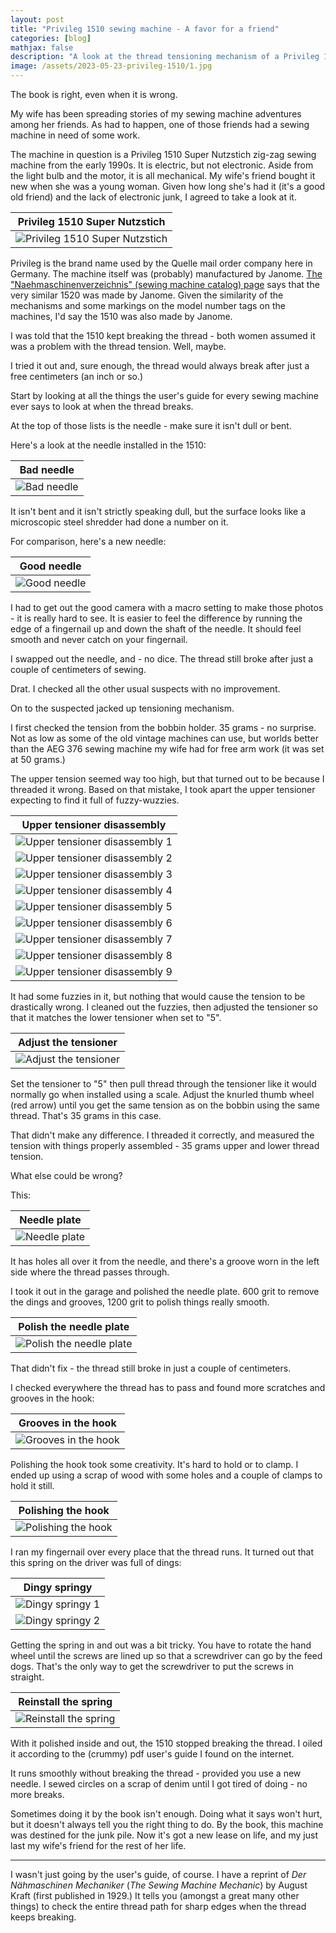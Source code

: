 ```yaml
---
layout: post
title: "Privileg 1510 sewing machine - A favor for a friend"
categories: [blog]
mathjax: false
description: "A look at the thread tensioning mechanism of a Privileg 1510 Super Nutzstich sewing machine."
image: /assets/2023-05-23-privileg-1510/1.jpg
---
```

The book is right, even when it is wrong.

My wife has been spreading stories of my sewing machine adventures among her friends.  As had to happen, one of those friends had a sewing machine in need of some work.

The machine in question is a Privileg 1510 Super Nutzstich zig-zag sewing machine from the early 1990s.  It is electric, but not electronic. Aside from the light bulb and the motor, it is all mechanical.  My wife's friend bought it new when she was a young woman.  Given how long she's had it (it's a good old friend) and the lack of electronic junk, I agreed to take a look at it.

|Privileg 1510 Super Nutzstich|
|-----------------------------|
|![Privileg 1510 Super Nutzstich](/assets/2023-05-23-privileg-1510/1.jpg)|

Privileg is the brand name used by the Quelle mail order company here in Germany.  The machine itself was (probably) manufactured by Janome.  [The "Naehmaschinenverzeichnis" (sewing machine catalog) page](https://www.naehmaschinenverzeichnis.de/verzeichnis-der-naehmaschinen/quelle-privileg/) says that the very similar 1520 was made by Janome.  Given the similarity of the mechanisms and some markings on the model number tags on the machines, I'd say the 1510 was also made by Janome.

I was told that the 1510 kept breaking the thread - both women assumed it was a problem with the thread tension.  Well, maybe.

I tried it out and, sure enough, the thread would always break after just a free centimeters (an inch or so.)

Start by looking at all the things the user's guide for every sewing machine ever says to look at when the thread breaks.

At the top of those lists is the needle - make sure it isn't dull or bent.

Here's a look at the needle installed in the 1510:

|Bad needle|
|----------|
|![Bad needle](/assets/2023-05-23-privileg-1510/2.jpg)|

It isn't bent and it isn't strictly speaking dull, but the surface looks like a microscopic steel shredder had done a number on it.

For comparison, here's a new needle:

|Good needle|
|-----------|
|![Good needle](/assets/2023-05-23-privileg-1510/3.jpg)|

I had to get out the good camera with a macro setting to make those photos - it is really hard to see.  It is easier to feel the difference by running the edge of a fingernail up and down the shaft of the needle.  It should feel smooth and never catch on your fingernail.

I swapped out the needle, and - no dice.  The thread still broke after just a couple of centimeters of sewing.

Drat.  I checked all the other usual suspects with no improvement.

On to the suspected jacked up tensioning mechanism.

I first checked the tension from the bobbin holder.  35 grams - no surprise.  Not as low as some of the old vintage machines can use, but worlds better than the AEG 376 sewing machine my wife had for free arm work (it was set at 50 grams.)

The upper tension seemed way too high, but that turned out to be because I threaded it wrong.  Based on that mistake, I took apart the upper tensioner expecting to find it full of fuzzy-wuzzies.

|Upper tensioner disassembly|
|---------------------------|
|![Upper tensioner disassembly 1](/assets/2023-05-23-privileg-1510/3.jpg)|
|![Upper tensioner disassembly 2](/assets/2023-05-23-privileg-1510/4.jpg)|
|![Upper tensioner disassembly 3](/assets/2023-05-23-privileg-1510/5.jpg)|
|![Upper tensioner disassembly 4](/assets/2023-05-23-privileg-1510/6.jpg)|
|![Upper tensioner disassembly 5](/assets/2023-05-23-privileg-1510/7.jpg)|
|![Upper tensioner disassembly 6](/assets/2023-05-23-privileg-1510/8.jpg)|
|![Upper tensioner disassembly 7](/assets/2023-05-23-privileg-1510/9.jpg)|
|![Upper tensioner disassembly 8](/assets/2023-05-23-privileg-1510/10.jpg)|
|![Upper tensioner disassembly 9](/assets/2023-05-23-privileg-1510/11.jpg)|

It had some fuzzies in it, but nothing that would cause the tension to be drastically wrong.  I cleaned out the fuzzies, then adjusted the tensioner so that it matches the lower tensioner when set to "5".

|Adjust the tensioner|
|--------------------|
|![Adjust the tensioner](/assets/2023-05-23-privileg-1510/12.jpg)|

Set the tensioner to "5" then pull thread through the tensioner like it would normally go when installed using a scale.  Adjust the knurled thumb wheel (red arrow) until you get the same tension as on the bobbin using the same thread.  That's 35 grams in this case.

That didn't make any difference.  I threaded it correctly, and measured the tension with things properly assembled - 35 grams upper and lower thread tension.

What else could be wrong?

This:

|Needle plate|
|------------|
|![Needle plate](/assets/2023-05-23-privileg-1510/13.jpg)|

It has holes all over it from the needle, and there's a groove worn in the left side where the thread passes through.

I took it out in the garage and polished the needle plate.  600 grit to remove the dings and grooves, 1200 grit to polish things really smooth.

|Polish the needle plate|
|------------|
|![Polish the needle plate](/assets/2023-05-23-privileg-1510/14.jpg)|

That didn't fix - the thread still broke in just a couple of centimeters.

I checked everywhere the thread has to pass and found more scratches and grooves in the hook:

|Grooves in the hook|
|-------------------|
|![Grooves in the hook](/assets/2023-05-23-privileg-1510/15.jpg)|

Polishing the hook took some creativity.  It's hard to hold or to clamp.  I ended up using a scrap of wood with some holes and a couple of clamps to hold it still.

|Polishing the hook|
|------------------|
|![Polishing the hook](/assets/2023-05-23-privileg-1510/16.jpg)|

I ran my fingernail over every place that the thread runs.  It turned out that this spring on the driver was full of dings:

|Dingy springy|
|-------------|
|![Dingy springy 1](/assets/2023-05-23-privileg-1510/17.jpg)|
|![Dingy springy 2](/assets/2023-05-23-privileg-1510/18.jpg)|

Getting the spring in and out was a bit tricky.  You have to rotate the hand wheel until the screws are lined up so that a screwdriver can go by the feed dogs.  That's the only way to get the screwdriver to put the screws in straight.

|Reinstall the spring|
|--------------------|
|![Reinstall the spring](/assets/2023-05-23-privileg-1510/19.jpg)|

With it polished inside and out, the 1510 stopped breaking the thread.  I oiled it according to the (crummy) pdf user's guide I found on the internet.

It runs smoothly without breaking the thread - provided you use a new needle.  I sewed circles on a scrap of denim until I got tired of doing - no more breaks.

Sometimes doing it by the book isn't enough.  Doing what it says won't hurt, but it doesn't always tell you the right thing to do.  By the book, this machine was destined for the junk pile.  Now it's got a new lease on life, and my just last my wife's friend for the rest of her life.

-------

I wasn't just going by the user's guide, of course.  I have a reprint of *Der Nähmaschinen Mechaniker* (*The Sewing Machine Mechanic*) by August Kraft (first published in 1929.)  It tells you (amongst a great many other things) to check the entire thread path for sharp edges when the thread keeps breaking.


